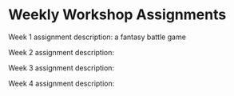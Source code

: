 # Weekly Workshop Assignments

Week 1 assignment description: a fantasy battle game

Week 2 assignment description:

Week 3 assignment description:

Week 4 assignment description:
